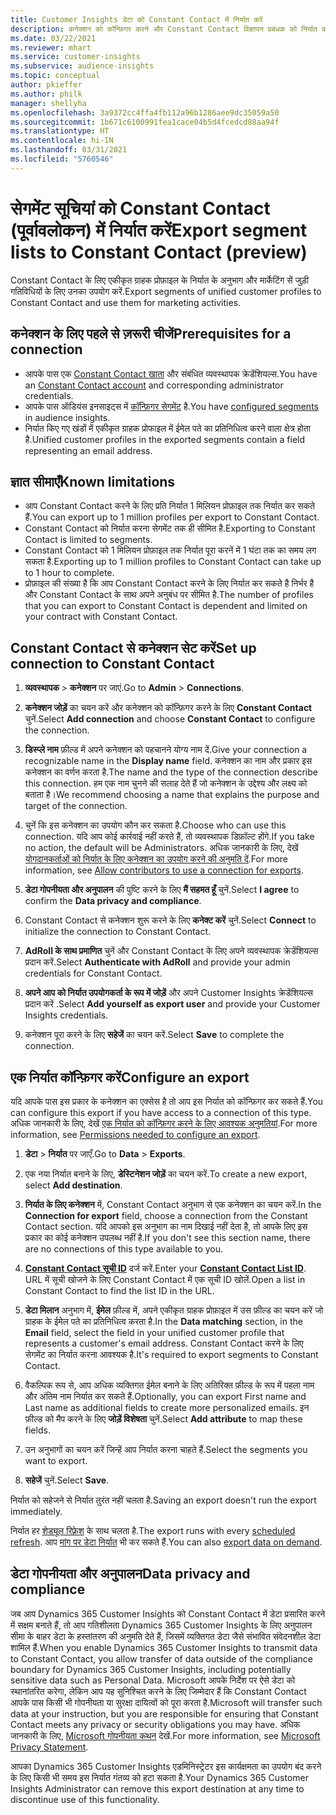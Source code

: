 ```yaml
---
title: Customer Insights डेटा को Constant Contact में निर्यात करें
description: कनेक्शन को कॉन्फ़िगर करने और Constant Contact विज्ञापन प्रबंधक को निर्यात करने का तरीका जानें.
ms.date: 03/22/2021
ms.reviewer: mhart
ms.service: customer-insights
ms.subservice: audience-insights
ms.topic: conceptual
author: pkieffer
ms.author: philk
manager: shellyha
ms.openlocfilehash: 3a9372cc4ffa4fb112a96b1286aee9dc35059a50
ms.sourcegitcommit: 1b671c6100991fea1cace04b5d4fcedcd88aa94f
ms.translationtype: HT
ms.contentlocale: hi-IN
ms.lasthandoff: 03/31/2021
ms.locfileid: "5760546"
---
```

# <a name="export-segment-lists-to-constant-contact-preview"></a><span data-ttu-id="c14a5-103">सेगमेंट सूचियां को Constant Contact (पूर्वावलोकन) में निर्यात करें</span><span class="sxs-lookup"><span data-stu-id="c14a5-103">Export segment lists to Constant Contact (preview)</span></span>

<span data-ttu-id="c14a5-104">Constant Contact के लिए एकीकृत ग्राहक प्रोफ़ाइल के निर्यात के अनुभाग और मार्केटिंग सें जुड़ी गतिविधियों के लिए उनका उपयोग करें.</span><span class="sxs-lookup"><span data-stu-id="c14a5-104">Export segments of unified customer profiles to Constant Contact and use them for marketing activities.</span></span> 

## <a name="prerequisites-for-a-connection"></a><span data-ttu-id="c14a5-105">कनेक्शन के लिए पहले से ज़रूरी चीजें</span><span class="sxs-lookup"><span data-stu-id="c14a5-105">Prerequisites for a connection</span></span>

-   <span data-ttu-id="c14a5-106">आपके पास एक [Constant Contact खाता](https://www.constantcontact.com/account-home) और संबंधित व्यवस्थापक क्रेडेंशियल्स.</span><span class="sxs-lookup"><span data-stu-id="c14a5-106">You have an [Constant Contact account](https://www.constantcontact.com/account-home) and corresponding administrator credentials.</span></span>
-   <span data-ttu-id="c14a5-107">आपके पास ऑडियंस इनसाइट्स में [कॉन्फ़िगर सेगमेंट](segments.md) है.</span><span class="sxs-lookup"><span data-stu-id="c14a5-107">You have [configured segments](segments.md) in audience insights.</span></span>
-   <span data-ttu-id="c14a5-108">निर्यात किए गए खंडों में एकीकृत ग्राहक प्रोफाइल में ईमेल पते का प्रतिनिधित्व करने वाला क्षेत्र होता है.</span><span class="sxs-lookup"><span data-stu-id="c14a5-108">Unified customer profiles in the exported segments contain a field representing an email address.</span></span>

## <a name="known-limitations"></a><span data-ttu-id="c14a5-109">ज्ञात सीमाएँ</span><span class="sxs-lookup"><span data-stu-id="c14a5-109">Known limitations</span></span>

- <span data-ttu-id="c14a5-110">आप Constant Contact करने के लिए प्रति निर्यात 1 मिलियन प्रोफ़ाइल तक निर्यात कर सकते हैं.</span><span class="sxs-lookup"><span data-stu-id="c14a5-110">You can export up to 1 million profiles per export to Constant Contact.</span></span>
- <span data-ttu-id="c14a5-111">Constant Contact को निर्यात करना सेगमेंट तक ही सीमित है.</span><span class="sxs-lookup"><span data-stu-id="c14a5-111">Exporting to Constant Contact is limited to segments.</span></span>
- <span data-ttu-id="c14a5-112">Constant Contact को 1 मिलियन प्रोफ़ाइल तक निर्यात पूरा करनें में 1 घंटा तक का समय लग सकता है.</span><span class="sxs-lookup"><span data-stu-id="c14a5-112">Exporting up to 1 million profiles to Constant Contact can take up to 1 hour to complete.</span></span> 
- <span data-ttu-id="c14a5-113">प्रोफ़ाइल की संख्या है कि आप Constant Contact करने के लिए निर्यात कर सकते है निर्भर है और Constant Contact के साथ अपने अनुबंध पर सीमित है.</span><span class="sxs-lookup"><span data-stu-id="c14a5-113">The number of profiles that you can export to Constant Contact is dependent and limited on your contract with Constant Contact.</span></span>

## <a name="set-up-connection-to-constant-contact"></a><span data-ttu-id="c14a5-114">Constant Contact से कनेक्शन सेट करें</span><span class="sxs-lookup"><span data-stu-id="c14a5-114">Set up connection to Constant Contact</span></span>

1. <span data-ttu-id="c14a5-115">**व्यवस्थापक** > **कनेक्शन** पर जाएं.</span><span class="sxs-lookup"><span data-stu-id="c14a5-115">Go to **Admin** > **Connections**.</span></span>

1. <span data-ttu-id="c14a5-116">**कनेक्शन जोड़ें** का चयन करें और कनेक्शन को कॉन्फ़िगर करने के लिए **Constant Contact** चुनें.</span><span class="sxs-lookup"><span data-stu-id="c14a5-116">Select **Add connection** and choose **Constant Contact** to configure the connection.</span></span>

1. <span data-ttu-id="c14a5-117">**डिस्प्ले नाम** फ़ील्ड में अपने कनेक्शन को पहचानने योग्य नाम दें.</span><span class="sxs-lookup"><span data-stu-id="c14a5-117">Give your connection a recognizable name in the **Display name** field.</span></span> <span data-ttu-id="c14a5-118">कनेक्शन का नाम और प्रकार इस कनेक्शन का वर्णन करता है.</span><span class="sxs-lookup"><span data-stu-id="c14a5-118">The name and the type of the connection describe this connection.</span></span> <span data-ttu-id="c14a5-119">हम एक नाम चुनने की सलाह देते हैं जो कनेक्शन के उद्देश्य और लक्ष्य को बताता है।</span><span class="sxs-lookup"><span data-stu-id="c14a5-119">We recommend choosing a name that explains the purpose and target of the connection.</span></span>

1. <span data-ttu-id="c14a5-120">चुनें कि इस कनेक्शन का उपयोग कौन कर सकता है.</span><span class="sxs-lookup"><span data-stu-id="c14a5-120">Choose who can use this connection.</span></span> <span data-ttu-id="c14a5-121">यदि आप कोई कार्रवाई नहीं करते हैं, तो व्यवस्थापक डिफ़ॉल्ट होंगे.</span><span class="sxs-lookup"><span data-stu-id="c14a5-121">If you take no action, the default will be Administrators.</span></span> <span data-ttu-id="c14a5-122">अधिक जानकारी के लिए, देखें [योगदानकर्ताओं को निर्यात के लिए कनेक्शन का उपयोग करने की अनुमति दें](connections.md#allow-contributors-to-use-a-connection-for-exports).</span><span class="sxs-lookup"><span data-stu-id="c14a5-122">For more information, see [Allow contributors to use a connection for exports](connections.md#allow-contributors-to-use-a-connection-for-exports).</span></span>

1. <span data-ttu-id="c14a5-123">**डेटा गोपनीयता और अनुपालन** की पुष्टि करने के लिए **मैं सहमत हूँ** चुनें.</span><span class="sxs-lookup"><span data-stu-id="c14a5-123">Select **I agree** to confirm the **Data privacy and compliance**.</span></span>

1. <span data-ttu-id="c14a5-124">Constant Contact से कनेक्शन शुरू करने के लिए **कनेक्ट करें** चुनें.</span><span class="sxs-lookup"><span data-stu-id="c14a5-124">Select **Connect** to initialize the connection to Constant Contact.</span></span>

1. <span data-ttu-id="c14a5-125">**AdRoll के साथ प्रमाणित** चुनें और Constant Contact के लिए अपने व्यवस्थापक क्रेडेंशियल्स प्रदान करें.</span><span class="sxs-lookup"><span data-stu-id="c14a5-125">Select **Authenticate with AdRoll** and provide your admin credentials for Constant Contact.</span></span> 

1. <span data-ttu-id="c14a5-126">**अपने आप को निर्यात उपयोगकर्ता के रूप में जोड़ें** और अपने Customer Insights क्रेडेंशियल्स प्रदान करें .</span><span class="sxs-lookup"><span data-stu-id="c14a5-126">Select **Add yourself as export user** and provide your Customer Insights credentials.</span></span>

1. <span data-ttu-id="c14a5-127">कनेक्शन पूरा करने के लिए **सहेजें** का चयन करें.</span><span class="sxs-lookup"><span data-stu-id="c14a5-127">Select **Save** to complete the connection.</span></span>

## <a name="configure-an-export"></a><span data-ttu-id="c14a5-128">एक निर्यात कॉन्फ़िगर करें</span><span class="sxs-lookup"><span data-stu-id="c14a5-128">Configure an export</span></span>

<span data-ttu-id="c14a5-129">यदि आपके पास इस प्रकार के कनेक्शन का एक्सेस है तो आप इस निर्यात को कॉन्फ़िगर कर सकते हैं.</span><span class="sxs-lookup"><span data-stu-id="c14a5-129">You can configure this export if you have access to a connection of this type.</span></span> <span data-ttu-id="c14a5-130">अधिक जानकारी के लिए, देखें [एक निर्यात को कॉन्फ़िगर करने के लिए आवश्यक अनुमतियां](export-destinations.md#set-up-a-new-export).</span><span class="sxs-lookup"><span data-stu-id="c14a5-130">For more information, see [Permissions needed to configure an export](export-destinations.md#set-up-a-new-export).</span></span>

1. <span data-ttu-id="c14a5-131">**डेटा** > **निर्यात** पर जाएँ.</span><span class="sxs-lookup"><span data-stu-id="c14a5-131">Go to **Data** > **Exports**.</span></span>

1. <span data-ttu-id="c14a5-132">एक नया निर्यात बनाने के लिए, **डेस्टिनेशन जोड़ें** का चयन करें.</span><span class="sxs-lookup"><span data-stu-id="c14a5-132">To create a new export, select **Add destination**.</span></span>

1. <span data-ttu-id="c14a5-133">**निर्यात के लिए कनेक्शन** में, Constant Contact अनुभाग से एक कनेक्शन का चयन करें.</span><span class="sxs-lookup"><span data-stu-id="c14a5-133">In the **Connection for export** field, choose a connection from the Constant Contact section.</span></span> <span data-ttu-id="c14a5-134">यदि आपको इस अनुभाग का नाम दिखाई नहीं देता है, तो आपके लिए इस प्रकार का कोई कनेक्शन उपलब्ध नहीं है.</span><span class="sxs-lookup"><span data-stu-id="c14a5-134">If you don't see this section name, there are no connections of this type available to you.</span></span>

1. <span data-ttu-id="c14a5-135">[**Constant Contact सूची ID**](https://app.constantcontact.com/pages/contacts/ui#lists) दर्ज करें.</span><span class="sxs-lookup"><span data-stu-id="c14a5-135">Enter your [**Constant Contact List ID**](https://app.constantcontact.com/pages/contacts/ui#lists).</span></span> <span data-ttu-id="c14a5-136">URL में सूची खोजने के लिए Constant Contact में एक सूची ID खोलें.</span><span class="sxs-lookup"><span data-stu-id="c14a5-136">Open a list in Constant Contact to find the list ID in the URL.</span></span>

1. <span data-ttu-id="c14a5-137">**डेटा मिलान** अनुभाग में, **ईमेल** फ़ील्ड में, अपने एकीकृत ग्राहक प्रोफ़ाइल में उस फ़ील्ड का चयन करें जो ग्राहक के ईमेल पते का प्रतिनिधित्व करता है.</span><span class="sxs-lookup"><span data-stu-id="c14a5-137">In the **Data matching** section, in the **Email** field, select the field in your unified customer profile that represents a customer's email address.</span></span> <span data-ttu-id="c14a5-138">Constant Contact करने के लिए सेगमेंट का निर्यात करना आवश्यक है.</span><span class="sxs-lookup"><span data-stu-id="c14a5-138">It's required to export segments to Constant Contact.</span></span>

1. <span data-ttu-id="c14a5-139">वैकल्पिक रूप से, आप अधिक व्यक्तिगत ईमेल बनाने के लिए अतिरिक्त फ़ील्ड के रूप में पहला नाम और अंतिम नाम निर्यात कर सकते हैं.</span><span class="sxs-lookup"><span data-stu-id="c14a5-139">Optionally, you can export First name and Last name as additional fields to create more personalized emails.</span></span> <span data-ttu-id="c14a5-140">इन फ़ील्ड को मैप करने के लिए **जोड़ें विशेषता** चुनें.</span><span class="sxs-lookup"><span data-stu-id="c14a5-140">Select **Add attribute** to map these fields.</span></span>

1. <span data-ttu-id="c14a5-141">उन अनुभागों का चयन करें जिन्हें आप निर्यात करना चाहते हैं.</span><span class="sxs-lookup"><span data-stu-id="c14a5-141">Select the segments you want to export.</span></span>

1. <span data-ttu-id="c14a5-142">**सहेजें** चुनें.</span><span class="sxs-lookup"><span data-stu-id="c14a5-142">Select **Save**.</span></span>

<span data-ttu-id="c14a5-143">निर्यात को सहेजने से निर्यात तुरंत नहीं चलता है.</span><span class="sxs-lookup"><span data-stu-id="c14a5-143">Saving an export doesn't run the export immediately.</span></span>

<span data-ttu-id="c14a5-144">निर्यात हर [शेड्यूल रिफ़्रेश](system.md#schedule-tab) के साथ चलता है.</span><span class="sxs-lookup"><span data-stu-id="c14a5-144">The export runs with every [scheduled refresh](system.md#schedule-tab).</span></span> <span data-ttu-id="c14a5-145">आप [मांग पर डेटा निर्यात](export-destinations.md#run-exports-on-demand) भी कर सकते हैं.</span><span class="sxs-lookup"><span data-stu-id="c14a5-145">You can also [export data on demand](export-destinations.md#run-exports-on-demand).</span></span> 


## <a name="data-privacy-and-compliance"></a><span data-ttu-id="c14a5-146">डेटा गोपनीयता और अनुपालन</span><span class="sxs-lookup"><span data-stu-id="c14a5-146">Data privacy and compliance</span></span>

<span data-ttu-id="c14a5-147">जब आप Dynamics 365 Customer Insights को Constant Contact में डेटा प्रसारित करने में सक्षम बनाते हैं, तो आप गतिशीलता Dynamics 365 Customer Insights के लिए अनुपालन सीमा के बाहर डेटा के हस्तांतरण की अनुमति देते हैं, जिसमें व्यक्तिगत डेटा जैसे संभावित संवेदनशील डेटा शामिल हैं.</span><span class="sxs-lookup"><span data-stu-id="c14a5-147">When you enable Dynamics 365 Customer Insights to transmit data to Constant Contact, you allow transfer of data outside of the compliance boundary for Dynamics 365 Customer Insights, including potentially sensitive data such as Personal Data.</span></span> <span data-ttu-id="c14a5-148">Microsoft आपके निर्देश पर ऐसे डेटा को स्थानांतरित करेगा, लेकिन आप यह सुनिश्चित करने के लिए जिम्मेदार हैं कि Constant Contact आपके पास किसी भी गोपनीयता या सुरक्षा दायित्वों को पूरा करता है.</span><span class="sxs-lookup"><span data-stu-id="c14a5-148">Microsoft will transfer such data at your instruction, but you are responsible for ensuring that Constant Contact meets any privacy or security obligations you may have.</span></span> <span data-ttu-id="c14a5-149">अधिक जानकारी के लिए, [Microsoft गोपनीयता कथन](https://go.microsoft.com/fwlink/?linkid=396732) देखें.</span><span class="sxs-lookup"><span data-stu-id="c14a5-149">For more information, see [Microsoft Privacy Statement](https://go.microsoft.com/fwlink/?linkid=396732).</span></span>

<span data-ttu-id="c14a5-150">आपका Dynamics 365 Customer Insights एडमिनिस्ट्रेटर इस कार्यक्षमता का उपयोग बंद करने के लिए किसी भी समय इस निर्यात गंतव्य को हटा सकता है.</span><span class="sxs-lookup"><span data-stu-id="c14a5-150">Your Dynamics 365 Customer Insights Administrator can remove this export destination at any time to discontinue use of this functionality.</span></span>
